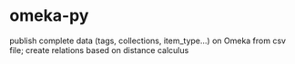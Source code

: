 # omeka-py
publish complete data (tags, collections, item_type...) on Omeka from csv file; create relations based on distance calculus
